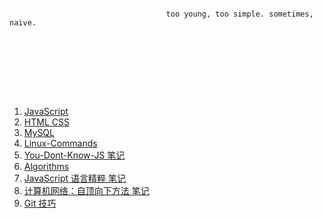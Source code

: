 ~~~~~~~~~~~~~~~~~~~~~~~~~~~~~~~~~~~~~~~~~~~~~~~~~~~~~~~~~~~~~~~~~~~~~~~~~~~~~~~~~~~~~~~~~~~~~~~~~~~~~~~~~~~~









                                   too young, too simple. sometimes, naive.









~~~~~~~~~~~~~~~~~~~~~~~~~~~~~~~~~~~~~~~~~~~~~~~~~~~~~~~~~~~~~~~~~~~~~~~~~~~~~~~~~~~~~~~~~~~~~~~~~~~~~~~~~~~~

1. [JavaScript](https://github.com/ALetterSong/Note/issues/1)
2. [HTML CSS](https://github.com/ALetterSong/Note/issues/2)
3. [MySQL](https://github.com/ALetterSong/Note/issues/3)
4. [Linux-Commands](https://github.com/ALetterSong/Note/issues/4)
5. [You-Dont-Know-JS 笔记](https://github.com/ALetterSong/Note/issues/5)
6. [Algorithms](https://github.com/ALetterSong/Note/issues/6)
7. [JavaScript 语言精粹 笔记](https://github.com/ALetterSong/Note/issues/7)
8. [计算机网络：自顶向下方法 笔记](https://github.com/ALetterSong/Note/issues/8)
9. [Git 技巧](https://github.com/ALetterSong/Note/issues/9)

















